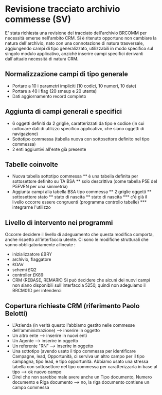 # Revisione tracciato archivio commesse (SV)
E' stata richiesta una revisione del tracciato dell'archivio BRCOMM per necessità emerse nell'ambito CRM.
Si è ritenuto opportuno non cambiare la natura dell'archivio, nato con una connotazione di natura trasversale, aggiungendo campi di tipo generalizzato, utilizzabili in modo specifico sul singolo modulo applicativo, anziché inserire campi specifici derivanti dall'attuale necessità di natura CRM.

## Normalizzazione campi di tipo generale
* Portare a 10 i parametri impliciti (10 codici, 10 numeri, 10 date)
* Portare a 40 i flag (20 smeup e 20 utente)
* Dati aggiornamento record completo
## Aggiunta di campi generali e specifici
* 6 oggetti definiti da 2 griglie, caratterizzati da tipo e codice (in cui collocare dati di utilizzo specifico applicativo, che siano oggetti di navigazione)
* Sottotipo commessa (tabella nuova con sottosettore definito nel tipo commessa)
* 2 enti aggiuntivi all'ente già presente
## Tabelle coinvolte
* Nuova tabella sottotipo commessa
** è una tabella definita per sottosettore definito su TA BSA
** solo descrittiva (come tabella P5E del P5EVEN per una simmetria)
* Aggiunta campi alla tabella BSA tipo commessa
** 2 griglie oggetti
** sottosettore stato
** stato di nascita
** stato di nascita
*** c'è già il livello occorre essere congruenti (programma controllo tabelle)
*** integrarne l'utilizzo
## Livello di intervento nei programmi
Occorre decidere il livello di adeguamento che questa modifica comporta, anche rispetto all'interfaccia utente.
Ci sono le modifiche strutturali che vanno obbligatoriamente allineate : 
* inizializzatore £BRY
* archivio, flaggatore
* £OAV
* schemi £Q2
* controller £K89
* CRM (REBASE, REMARK)
Si può decidere che alcuni dei nuovi campi non siano disponibili sull'interfaccia 5250, quindi non adeguiamo il BRCM01D per intenderci
## Copertura richieste CRM (riferimento Paolo Belotti)
* L'Azienda  (in verità questo l'abbiamo gestito nelle commesse dell'amministrazione) --> inserire in oggetto
* Un altro ente --> inserire in nuovi enti
* Un Agente --> inserire in oggetto
* Un referente "RN" --> inserire in oggetto
* Una sottotipo (avendo usato il tipo  commessa per identificare Campagne, lead, Opportunità, ci serviva un altro campo per il tipo campagna, tipo lead, e tipo opportunità. Abbiamo usato una stressa tabella con sottosettore nel tipo commessa per caratterizzarla in base al tipo --> ok nuovo campo
* Direi che non sarebbe male avere anche un Tipo documento, Numero documento e  Riga documento --> no, la riga documento contiene un campo commessa

